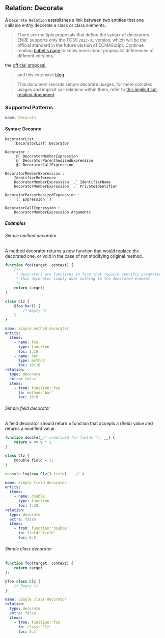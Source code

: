 ## Relation: Decorate

A `Decorate Relation` establishes a link between two entities that one callable entity decorate a class or class
elements.

> There are multiple proposals that define the syntax of decorators. ENRE supports only the TC39 `2023-01` version,
> which will be the official standard in the future version of ECMAScript. Continue
> reading [babel's page](https://babeljs.io/docs/babel-plugin-proposal-decorators#version) to know more about proposals'
> differences of different versions,
>
the [official proposal](https://github.com/tc39/proposal-decorators#how-does-this-proposal-compare-to-other-versions-of-decorators),
> and this extensive [blog](https://2ality.com/2022/10/javascript-decorators.html).

> This document records simple decorate usages, for more complex usages and implicit call relations within them, refer
> to [this implicit call relation document](../implicit/decorators.md).

### Supported Patterns

```yaml
name: Decorate
```

#### Syntax: Decorate

```text
DecoratorList :
    [DecoratorList] Decorator

Decorator :
    `@` DecoratorMemberExpression
    `@` DecoratorParenthesizedExpression
    `@` DecoratorCallExpression

DecoratorMemberExpression :
    IdentifierReference
    DecoratorMemberExpression `.` IdentifierName
    DecoratorMemberExpression `.` PrivateIdentifier

DecoratorParenthesizedExpression :
    `(` Expression `)`

DecoratorCallExpression :
    DecoratorMemberExpression Arguments
```

##### Examples

###### Simple method decorator

A method decorator returns a new function that would replace the decorated one, or void in the case of not modifying
original method.

```js
function foo(target, context) {
    /**
     * Decorators are functions in form that require specific parameters.
     * This decorator simply does nothing to the decorated element.
     */
    return target;
}

class Clz {
    @foo bar() {
        /* Empty */
    }
}
```

```yaml
name: Simple method decorator
entity:
  items:
    - name: foo
      type: function
      loc: 1:10
    - name: bar
      type: method
      loc: 10:10
relation:
  type: decorate
  extra: false
  items:
    - from: function:'foo'
      to: method:'bar'
      loc: 10:6
```

###### Simple field decorator

A field decorator should return a function that accepts a (field) value and returns a modified value.

```js
function double(_/* undefined for fields */, __) {
    return v => v * 2
}

class Clz {
    @double field = 2;
}

console.log(new Clz().field)    // 4
```

```yaml
name: Simple field decorator
entity:
  items:
    - name: double
      type: function
      loc: 1:10
relation:
  type: decorate
  extra: false
  items:
    - from: function:'double'
      to: field:'field'
      loc: 6:6
```

###### Simple class decorator

```js
function foo(target, context) {
    return target
};

@foo class Clz {
    /* Empty */
}
```

```yaml
name: Simple class decorator
relation:
  type: decorate
  extra: false
  items:
    - from: function:'foo'
      to: class:'Clz'
      loc: 5:2
```
